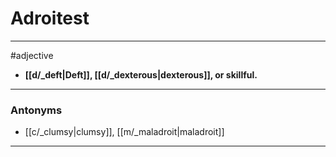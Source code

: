 # Adroitest
---
#adjective
- **[[d/_deft|Deft]], [[d/_dexterous|dexterous]], or skillful.**
---
### Antonyms
- [[c/_clumsy|clumsy]], [[m/_maladroit|maladroit]]
---
